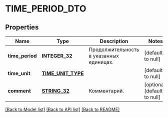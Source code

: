 # TIME_PERIOD_DTO

## Properties
Name | Type | Description | Notes
------------ | ------------- | ------------- | -------------
**time_period** | **INTEGER_32** | Продолжительность в указанных единицах. | [default to null]
**time_unit** | [**TIME_UNIT_TYPE**](TimeUnitType.md) |  | [default to null]
**comment** | [**STRING_32**](STRING_32.md) | Комментарий. | [optional] [default to null]

[[Back to Model list]](../README.md#documentation-for-models) [[Back to API list]](../README.md#documentation-for-api-endpoints) [[Back to README]](../README.md)


